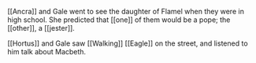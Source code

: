 [[Ancra]] and Gale went to see the daughter of Flamel when they were in high school. She predicted that [[one]] of them would be a pope; the [[other]], a [[jester]].

[[Hortus]] and Gale saw [[Walking]] [[Eagle]] on the street, and listened to him talk about Macbeth.